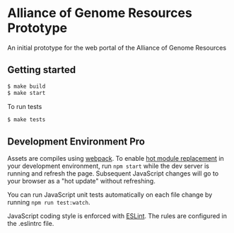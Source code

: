 # Alliance of Genome Resources Prototype
An initial prototype for the web portal of the Alliance of Genome Resources

## Getting started
```bash
$ make build
$ make start
```

To run tests

```bash
$ make tests
```

## Development Environment Pro
Assets are compiles using [webpack](https://webpack.github.io/).  To enable [hot module replacement](https://webpack.github.io/docs/hot-module-replacement.html) in your development environment, run `npm start` while the dev server is running and refresh the page.  Subsequent JavaScript changes will go to your browser as a "hot update" without refreshing.

You can run JavaScript unit tests automatically on each file change by running `npm run test:watch`.

JavaScript coding style is enforced with [ESLint](http://eslint.org/).  The rules are configured in the .eslintrc file.

